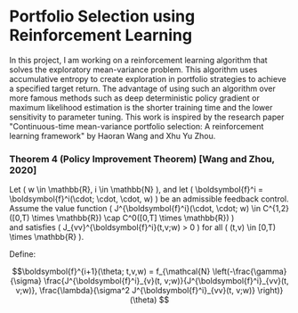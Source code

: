# Portfolio Selection using Reinforcement Learning 

In this project, I am working on a reinforcement learning algorithm that solves the exploratory mean-variance problem. This algorithm uses accumulative entropy to create exploration in portfolio strategies to achieve a specified target return. The advantage of using such an algorithm over more famous methods such as deep deterministic policy gradient or maximum likelihood estimation is the shorter training time and the lower sensitivity to parameter tuning. This work is inspired by the research paper "Continuous-time mean-variance portfolio selection: A reinforcement learning framework" by Haoran Wang and Xhu Yu Zhou.  



### Theorem 4 (Policy Improvement Theorem) [Wang and Zhou, 2020]

Let \( w \in \mathbb{R}, i \in \mathbb{N} \), and let \( \boldsymbol{f}^i = \boldsymbol{f}^i(\cdot; \cdot, \cdot, w) \) be an admissible feedback control.  
Assume the value function \( J^{\boldsymbol{f}^i}(\cdot, \cdot; w) \in C^{1,2}([0,T) \times \mathbb{R}) \cap C^0([0,T] \times \mathbb{R}) \)  
and satisfies \( J_{vv}^{\boldsymbol{f}^i}(t,v;w) > 0 \) for all \( (t,v) \in [0,T) \times \mathbb{R} \).  

Define:

```math
\boldsymbol{f}^{i+1}(\theta; t,v,w) = f_{\mathcal{N} \left(-\frac{\gamma}{\sigma} \frac{J^{\boldsymbol{f}^i}_{v}(t, v;w)}{J^{\boldsymbol{f}^i}_{vv}(t, v;w)}, \frac{\lambda}{\sigma^2 J^{\boldsymbol{f}^i}_{vv}(t, v;w)} \right)}(\theta)
